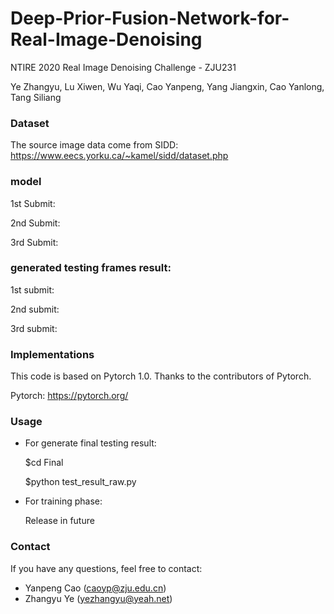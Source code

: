 # Deep-Prior-Fusion-Network-for-Real-Image-Denoising
NTIRE 2020 Real Image Denoising Challenge - ZJU231

Ye Zhangyu, Lu Xiwen, Wu Yaqi, Cao Yanpeng, Yang Jiangxin, Cao Yanlong, Tang Siliang

### Dataset
The source image data come from SIDD: https://www.eecs.yorku.ca/~kamel/sidd/dataset.php

### model

1st Submit:

2nd Submit:

3rd Submit:

### generated testing frames result:

1st submit:

2nd submit:

3rd submit: 

### Implementations
This code is based on Pytorch 1.0. Thanks to the contributors of Pytorch.

Pytorch: https://pytorch.org/

### Usage

- For generate final testing result:

  $cd Final

  $python test_result_raw.py

- For training phase:

  Release in future

### Contact
If you have any questions, feel free to contact:
- Yanpeng Cao (caoyp@zju.edu.cn)
- Zhangyu Ye (yezhangyu@yeah.net)

